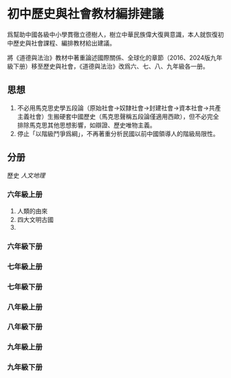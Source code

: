 # 初中歷史與社會教材編排建議
爲幫助中國各級中小學貫徹立德樹人，樹立中華民族偉大復興意識，本人就恢復初中歷史與社會課程、編排教材給出建議。

將《道德與法治》教材中著重論述國際關係、全球化的章節（2016、2024版九年級下册）移至歷史與社會，《道德與法治》改爲六、七、八、九年級各一册。

## 思想
1. 不必用馬克思史學五段論（原始社會→奴隸社會→封建社會→資本社會→共產主義社會）生搬硬套中國歷史（馬克思聲稱五段論僅適用西歐），但不必完全排除馬克思其他思想影響，如辯證、歷史唯物主義。
2. 停止「以階級鬥爭爲綱」，不再著重分析民國以前中國領導人的階級局限性。

## 分册
歷史 _人文地理_
### 六年級上册
1. 人類的由來
2. 四大文明古國
3. 

### 六年級下册
### 七年級上册
### 七年級下册
### 八年級上册
### 八年級下册
### 九年級上册
### 九年級下册
